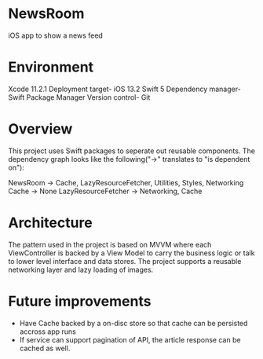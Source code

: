 # NewsRoom
iOS app to show a news feed 

# Environment
Xcode 11.2.1
Deployment target- iOS 13.2
Swift 5
Dependency manager- Swift Package Manager
Version control- Git

# Overview
This project uses Swift packages to seperate out reusable components. The dependency graph looks like the following("->" translates to "is dependent on"):

NewsRoom -> Cache, LazyResourceFetcher, Utilities, Styles, Networking
Cache -> None
LazyResourceFetcher -> Networking, Cache

# Architecture
The pattern used in the project is based on MVVM where each ViewController is backed by a View Model to carry the business logic or talk to lower level interface and data stores. The project supports a reusable networking layer and lazy loading of images. 

# Future improvements
* Have Cache backed by a on-disc store so that cache can be persisted accross app runs
* If service can support pagination of API, the article response can be cached as well.

